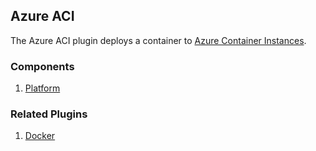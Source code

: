 ## Azure ACI

The Azure ACI plugin deploys a container to [Azure Container Instances](https://azure.microsoft.com/en-us/products/container-instances#layout-container-uid0a01).

### Components

1. [Platform](/waypoint/integrations/hashicorp/azure/aci/components/platform)

### Related Plugins

1. [Docker](/waypoint/integrations/hashicorp/docker)
